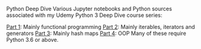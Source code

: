 Python Deep Dive
Various Jupyter notebooks and Python sources associated with my Udemy Python 3 Deep Dive course series:

[Part 1](https://www.udemy.com/course/python-3-deep-dive-part-1/?referralCode=E46B931C71EE01845062/): Mainly functional programming
[Part 2](https://www.udemy.com/course/python-3-deep-dive-part-2/?referralCode=3E7AFEF5174F04E5C8D4%2F): Mainly iterables, iterators and generators
[Part 3](https://www.udemy.com/course/python-3-deep-dive-part-3/?referralCode=C5B0D9AB965B9BF4C49F%2F): Mainly hash maps
[Part 4](https://www.udemy.com/course/python-3-deep-dive-part-4/?referralCode=3BB758BE4C04FB983E6F%2F): OOP
Many of these require Python 3.6 or above.